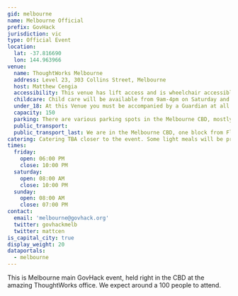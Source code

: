 ```yaml
---
gid: melbourne
name: Melbourne Official
prefix: GovHack
jurisdiction: vic
type: Official Event
location:
  lat: -37.816690
  lon: 144.963966
venue:
  name: ThoughtWorks Melbourne
  address: Level 23, 303 Collins Street, Melbourne
  host: Matthew Cengia
  accessibility: This venue has lift access and is wheelchair accessible. The door to the street requires a key card for entry, but we'll have somebody downstairs to let people in during peak times, and a phone number you can call outside of that.
  childcare: Child care will be available from 9am-4pm on Saturday and 9am-3pm on Sunday (possibly finishing closer to 5pm, depending on what we can manage). We will not be offering childcare for children 0-2 years old. Children 3-5/6 years old will have their own space in venue with room for 3-6 children – two carers. Children 6/7-12 years old will have their own space in venue with room for 5-10 children – two carers. We will be providing suitable entertainment as recommended by our childcare providers. We would also ask for your understanding that when all places are taken, we will not ask our childcare workers to stretch themselves. Depending on levels of demand, first in best dressed is probably how we will run it. Parents are expected to stay on site while their child is in childcare – this is not a drop zone for your shopping expedition.
  under_18: At this Venue you must be accompanied by a Guardian at all times.
  capacity: 150
  parking: There are various parking spots in the Melbourne CBD, mostly requiring a ticket.
  public_transport: 
  public_transport_last: We are in the Melbourne CBD, one block from Flinders Street, so please check the PTV website or Google for the latest public transport departure for your train/tram/bus line.
catering: Catering TBA closer to the event. Some light meals will be provided, but participants may need to bring some of their own snacks.
times:
  friday:
    open: 06:00 PM
    close: 10:00 PM
  saturday:
    open: 08:00 AM
    close: 10:00 PM
  sunday:
    open: 08:00 AM
    close: 07:00 PM
contact:
  email: 'melbourne@govhack.org'
  twitter: govhackmelb
  twitter: mattcen
is_capital_city: true
display_weight: 20
dataportals:
  - melbourne
---
```


This is Melbourne main GovHack event, held right in the CBD at the amazing ThoughtWorks office. We expect around a 100 people to attend.